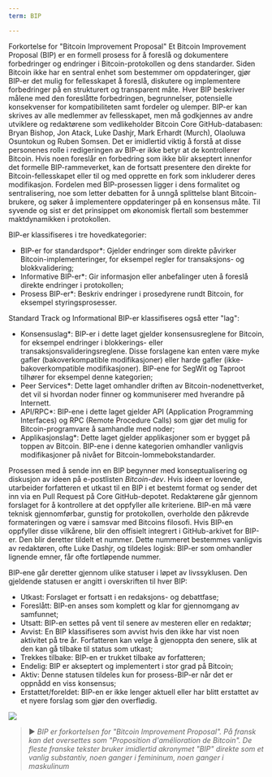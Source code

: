 ```yaml
---
term: BIP

---
```

Forkortelse for "Bitcoin Improvement Proposal" Et Bitcoin Improvement Proposal (BIP) er en formell prosess for å foreslå og dokumentere forbedringer og endringer i Bitcoin-protokollen og dens standarder. Siden Bitcoin ikke har en sentral enhet som bestemmer om oppdateringer, gjør BIP-er det mulig for fellesskapet å foreslå, diskutere og implementere forbedringer på en strukturert og transparent måte. Hver BIP beskriver målene med den foreslåtte forbedringen, begrunnelser, potensielle konsekvenser for kompatibiliteten samt fordeler og ulemper. BIP-er kan skrives av alle medlemmer av fellesskapet, men må godkjennes av andre utviklere og redaktørene som vedlikeholder Bitcoin Core GitHub-databasen: Bryan Bishop, Jon Atack, Luke Dashjr, Mark Erhardt (Murch), Olaoluwa Osuntokun og Ruben Somsen. Det er imidlertid viktig å forstå at disse personenes rolle i redigeringen av BIP-er ikke betyr at de kontrollerer Bitcoin. Hvis noen foreslår en forbedring som ikke blir akseptert innenfor det formelle BIP-rammeverket, kan de fortsatt presentere den direkte for Bitcoin-fellesskapet eller til og med opprette en fork som inkluderer deres modifikasjon. Fordelen med BIP-prosessen ligger i dens formalitet og sentralisering, noe som letter debatten for å unngå splittelse blant Bitcoin-brukere, og søker å implementere oppdateringer på en konsensus måte. Til syvende og sist er det prinsippet om økonomisk flertall som bestemmer maktdynamikken i protokollen.

BIP-er klassifiseres i tre hovedkategorier:


- BIP-er for standardspor*: Gjelder endringer som direkte påvirker Bitcoin-implementeringer, for eksempel regler for transaksjons- og blokkvalidering;
- Informative BIP-er*: Gir informasjon eller anbefalinger uten å foreslå direkte endringer i protokollen;
- Prosess BIP-er*: Beskriv endringer i prosedyrene rundt Bitcoin, for eksempel styringsprosesser.

Standard Track og Informational BIP-er klassifiseres også etter "lag":


- Konsensuslag*: BIP-er i dette laget gjelder konsensusreglene for Bitcoin, for eksempel endringer i blokkerings- eller transaksjonsvalideringsreglene. Disse forslagene kan enten være myke gafler (bakoverkompatible modifikasjoner) eller harde gafler (ikke-bakoverkompatible modifikasjoner). BIP-ene for SegWit og Taproot tilhører for eksempel denne kategorien;
- Peer Services*: Dette laget omhandler driften av Bitcoin-nodenettverket, det vil si hvordan noder finner og kommuniserer med hverandre på Internett.
- API/RPC*: BIP-ene i dette laget gjelder API (Application Programming Interfaces) og RPC (Remote Procedure Calls) som gjør det mulig for Bitcoin-programvare å samhandle med noder;
- Applikasjonslag*: Dette laget gjelder applikasjoner som er bygget på toppen av Bitcoin. BIP-ene i denne kategorien omhandler vanligvis modifikasjoner på nivået for Bitcoin-lommebokstandarder.

Prosessen med å sende inn en BIP begynner med konseptualisering og diskusjon av ideen på e-postlisten *Bitcoin-dev*. Hvis ideen er lovende, utarbeider forfatteren et utkast til en BIP i et bestemt format og sender det inn via en Pull Request på Core GitHub-depotet. Redaktørene går gjennom forslaget for å kontrollere at det oppfyller alle kriteriene. BIP-en må være teknisk gjennomførbar, gunstig for protokollen, overholde den påkrevde formateringen og være i samsvar med Bitcoins filosofi. Hvis BIP-en oppfyller disse vilkårene, blir den offisielt integrert i GitHub-arkivet for BIP-er. Den blir deretter tildelt et nummer. Dette nummeret bestemmes vanligvis av redaktøren, ofte Luke Dashjr, og tildeles logisk: BIP-er som omhandler lignende emner, får ofte fortløpende nummer.

BIP-ene går deretter gjennom ulike statuser i løpet av livssyklusen. Den gjeldende statusen er angitt i overskriften til hver BIP:


- Utkast: Forslaget er fortsatt i en redaksjons- og debattfase;
- Foreslått: BIP-en anses som komplett og klar for gjennomgang av samfunnet;
- Utsatt: BIP-en settes på vent til senere av mesteren eller en redaktør;
- Avvist: En BIP klassifiseres som avvist hvis den ikke har vist noen aktivitet på tre år. Forfatteren kan velge å gjenoppta den senere, slik at den kan gå tilbake til status som utkast;
- Trekkes tilbake: BIP-en er trukket tilbake av forfatteren;
- Endelig: BIP er akseptert og implementert i stor grad på Bitcoin;
- Aktiv: Denne statusen tildeles kun for prosess-BIP-er når det er oppnådd en viss konsensus;
- Erstattet/foreldet: BIP-en er ikke lenger aktuell eller har blitt erstattet av et nyere forslag som gjør den overflødig.

![](../../dictionnaire/assets/25.webp)

> ► *BIP er forkortelsen for "Bitcoin Improvement Proposal". På fransk kan det oversettes som "Proposition d'amélioration de Bitcoin". De fleste franske tekster bruker imidlertid akronymet "BIP" direkte som et vanlig substantiv, noen ganger i femininum, noen ganger i maskulinum*